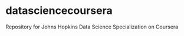 datasciencecoursera
===================

Repository for Johns Hopkins Data Science Specialization on Coursera
